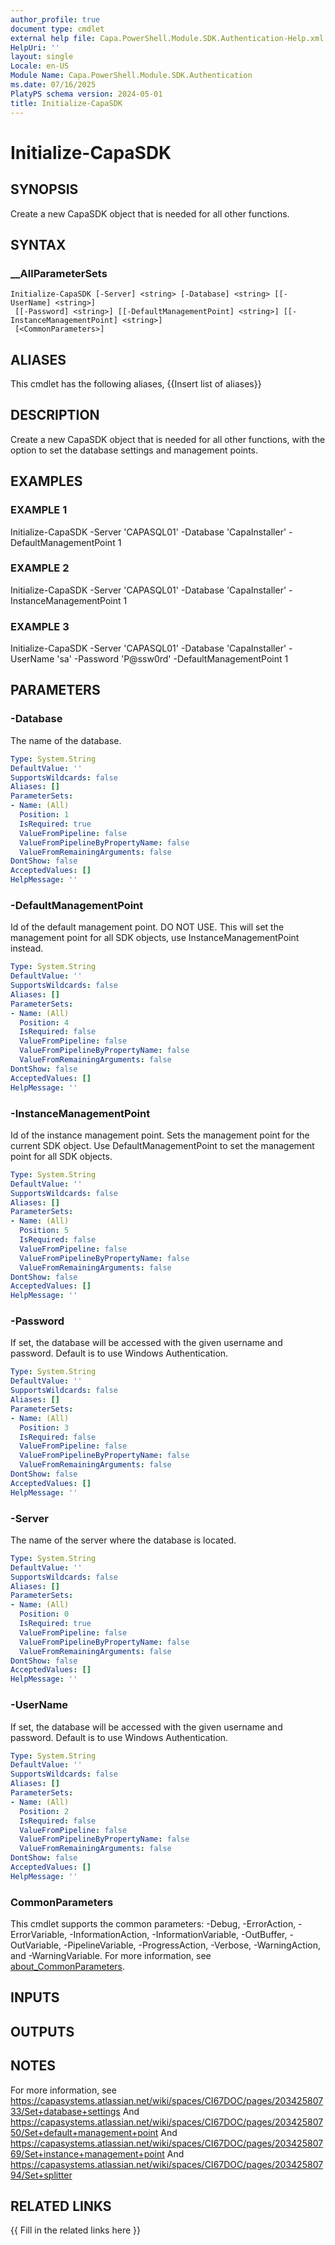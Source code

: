 ```yaml
---
author_profile: true
document type: cmdlet
external help file: Capa.PowerShell.Module.SDK.Authentication-Help.xml
HelpUri: ''
layout: single
Locale: en-US
Module Name: Capa.PowerShell.Module.SDK.Authentication
ms.date: 07/16/2025
PlatyPS schema version: 2024-05-01
title: Initialize-CapaSDK
---
```


# Initialize-CapaSDK

## SYNOPSIS

Create a new CapaSDK object that is needed for all other functions.

## SYNTAX

### __AllParameterSets

```
Initialize-CapaSDK [-Server] <string> [-Database] <string> [[-UserName] <string>]
 [[-Password] <string>] [[-DefaultManagementPoint] <string>] [[-InstanceManagementPoint] <string>]
 [<CommonParameters>]
```

## ALIASES

This cmdlet has the following aliases,
  {{Insert list of aliases}}

## DESCRIPTION

Create a new CapaSDK object that is needed for all other functions, with the option to set the database settings and management points.

## EXAMPLES

### EXAMPLE 1

Initialize-CapaSDK -Server 'CAPASQL01' -Database 'CapaInstaller' -DefaultManagementPoint 1

### EXAMPLE 2

Initialize-CapaSDK -Server 'CAPASQL01' -Database 'CapaInstaller' -InstanceManagementPoint 1

### EXAMPLE 3

Initialize-CapaSDK -Server 'CAPASQL01' -Database 'CapaInstaller' -UserName 'sa' -Password 'P@ssw0rd' -DefaultManagementPoint 1

## PARAMETERS

### -Database

The name of the database.

```yaml
Type: System.String
DefaultValue: ''
SupportsWildcards: false
Aliases: []
ParameterSets:
- Name: (All)
  Position: 1
  IsRequired: true
  ValueFromPipeline: false
  ValueFromPipelineByPropertyName: false
  ValueFromRemainingArguments: false
DontShow: false
AcceptedValues: []
HelpMessage: ''
```

### -DefaultManagementPoint

Id of the default management point.
DO NOT USE.
This will set the management point for all SDK objects, use InstanceManagementPoint instead.

```yaml
Type: System.String
DefaultValue: ''
SupportsWildcards: false
Aliases: []
ParameterSets:
- Name: (All)
  Position: 4
  IsRequired: false
  ValueFromPipeline: false
  ValueFromPipelineByPropertyName: false
  ValueFromRemainingArguments: false
DontShow: false
AcceptedValues: []
HelpMessage: ''
```

### -InstanceManagementPoint

Id of the instance management point.
Sets the management point for the current SDK object.
Use DefaultManagementPoint to set the management point for all SDK objects.

```yaml
Type: System.String
DefaultValue: ''
SupportsWildcards: false
Aliases: []
ParameterSets:
- Name: (All)
  Position: 5
  IsRequired: false
  ValueFromPipeline: false
  ValueFromPipelineByPropertyName: false
  ValueFromRemainingArguments: false
DontShow: false
AcceptedValues: []
HelpMessage: ''
```

### -Password

If set, the database will be accessed with the given username and password.
Default is to use Windows Authentication.

```yaml
Type: System.String
DefaultValue: ''
SupportsWildcards: false
Aliases: []
ParameterSets:
- Name: (All)
  Position: 3
  IsRequired: false
  ValueFromPipeline: false
  ValueFromPipelineByPropertyName: false
  ValueFromRemainingArguments: false
DontShow: false
AcceptedValues: []
HelpMessage: ''
```

### -Server

The name of the server where the database is located.

```yaml
Type: System.String
DefaultValue: ''
SupportsWildcards: false
Aliases: []
ParameterSets:
- Name: (All)
  Position: 0
  IsRequired: true
  ValueFromPipeline: false
  ValueFromPipelineByPropertyName: false
  ValueFromRemainingArguments: false
DontShow: false
AcceptedValues: []
HelpMessage: ''
```

### -UserName

If set, the database will be accessed with the given username and password.
Default is to use Windows Authentication.

```yaml
Type: System.String
DefaultValue: ''
SupportsWildcards: false
Aliases: []
ParameterSets:
- Name: (All)
  Position: 2
  IsRequired: false
  ValueFromPipeline: false
  ValueFromPipelineByPropertyName: false
  ValueFromRemainingArguments: false
DontShow: false
AcceptedValues: []
HelpMessage: ''
```

### CommonParameters

This cmdlet supports the common parameters: -Debug, -ErrorAction, -ErrorVariable,
-InformationAction, -InformationVariable, -OutBuffer, -OutVariable, -PipelineVariable,
-ProgressAction, -Verbose, -WarningAction, and -WarningVariable. For more information, see
[about_CommonParameters](https://go.microsoft.com/fwlink/?LinkID=113216).

## INPUTS

## OUTPUTS

## NOTES

For more information, see https://capasystems.atlassian.net/wiki/spaces/CI67DOC/pages/20342580733/Set+database+settings
And https://capasystems.atlassian.net/wiki/spaces/CI67DOC/pages/20342580750/Set+default+management+point
And https://capasystems.atlassian.net/wiki/spaces/CI67DOC/pages/20342580769/Set+instance+management+point
And https://capasystems.atlassian.net/wiki/spaces/CI67DOC/pages/20342580794/Set+splitter


## RELATED LINKS

{{ Fill in the related links here }}

